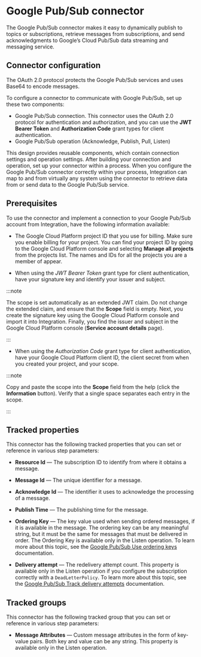 # Google Pub/Sub connector 

<head>
  <meta name="guidename" content="Integration"/>
  <meta name="context" content="GUID-9e46c70e-ea46-466f-9370-0a4a3adac4b5"/>
</head>


The Google Pub/Sub connector makes it easy to dynamically publish to topics or subscriptions, retrieve messages from subscriptions, and send acknowledgments to Google’s Cloud Pub/Sub data streaming and messaging service.

## Connector configuration 

The OAuth 2.0 protocol protects the Google Pub/Sub services and uses Base64 to encode messages.

To configure a connector to communicate with Google Pub/Sub, set up these two components:

-   Google Pub/Sub connection. This connector uses the OAuth 2.0 protocol for authentication and authorization, and you can use the **JWT Bearer Token** and **Authorization Code** grant types for client authentication.
-   Google Pub/Sub operation \(Acknowledge, Publish, Pull, Listen\)


This design provides reusable components, which contain connection settings and operation settings. After building your connection and operation, set up your connector within a process. When you configure the Google Pub/Sub connector correctly within your process, Integration can map to and from virtually any system using the connector to retrieve data from or send data to the Google Pub/Sub service.

## Prerequisites 

To use the connector and implement a connection to your Google Pub/Sub account from Integration, have the following information available:

-   The Google Cloud Platform project ID that you use for billing. Make sure you enable billing for your project. You can find your project ID by going to the Google Cloud Platform console and selecting **Manage all projects** from the projects list. The names and IDs for all the projects you are a member of appear.

-   When using the *JWT Bearer Token* grant type for client authentication, have your signature key and identify your issuer and subject.

:::note

The scope is set automatically as an extended JWT claim. Do not change the extended claim, and ensure that the **Scope** field is empty. Next, you create the signature key using the Google Cloud Platform console and import it into Integration. Finally, you find the issuer and subject in the Google Cloud Platform console \(**Service account details** page\).

:::

-   When using the *Authorization Code* grant type for client authentication, have your Google Cloud Platform client ID, the client secret from when you created your project, and your scope.

:::note

Copy and paste the scope into the **Scope** field from the help \(click the **Information** button\). Verify that a single space separates each entry in the scope.

:::

## Tracked properties 

This connector has the following tracked properties that you can set or reference in various step parameters:

-   **Resource Id** — The subscription ID to identify from where it obtains a message.

-   **Message Id** — The unique identifier for a message.

-   **Acknowledge Id** — The identifier it uses to acknowledge the processing of a message.

-   **Publish Time** — The publishing time for the message.

-   **Ordering Key** — The key value used when sending ordered messages, if it is available in the message. The ordering key can be any meaningful string, but it must be the same for messages that must be delivered in order. The Ordering Key is available only in the Listen operation. To learn more about this topic, see the [Google Pub/Sub Use ordering keys](https://cloud.google.com/pubsub/docs/publisher?hl=en#using-ordering-keys) documentation.

-   **Delivery attempt** — The redelivery attempt count. This property is available only in the Listen operation if you configure the subscription correctly with a `DeadLetterPolicy`. To learn more about this topic, see the [Google Pub/Sub Track delivery attempts](https://cloud.google.com/pubsub/docs/handling-failures#track_delivery_attempts) documentation.


## Tracked groups 

This connector has the following tracked group that you can set or reference in various step parameters:

-   **Message Attributes** — Custom message attributes in the form of key-value pairs. Both key and value can be any string. This property is available only in the Listen operation.

